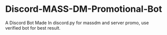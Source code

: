 # Discord-MASS-DM-Promotional-Bot
A Discord Bot Made In discord.py for massdm and server promo, use verified bot for best result.

